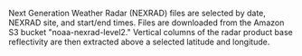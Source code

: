 Next Generation Weather Radar (NEXRAD) files are selected by date, NEXRAD site, and start/end times. Files are downloaded from the Amazon S3 bucket "noaa-nexrad-level2." Vertical columns of the radar product base reflectivity are then extracted above a selected latitude and longitude.



